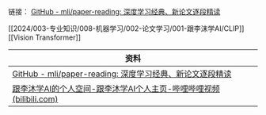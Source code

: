 链接：
[GitHub - mli/paper-reading: 深度学习经典、新论文逐段精读](https://github.com/mli/paper-reading)


[[2024/003-专业知识/008-机器学习/002-论文学习/001-跟李沫学AI/CLIP]]
[[Vision Transformer]]


| 资料                                                                                                                       |
| ------------------------------------------------------------------------------------------------------------------------ |
| [GitHub - mli/paper-reading: 深度学习经典、新论文逐段精读](https://github.com/mli/paper-reading)                                       |
| [跟李沐学AI的个人空间-跟李沐学AI个人主页-哔哩哔哩视频 (bilibili.com)](https://space.bilibili.com/1567748478/channel/collectiondetail?sid=32744) |